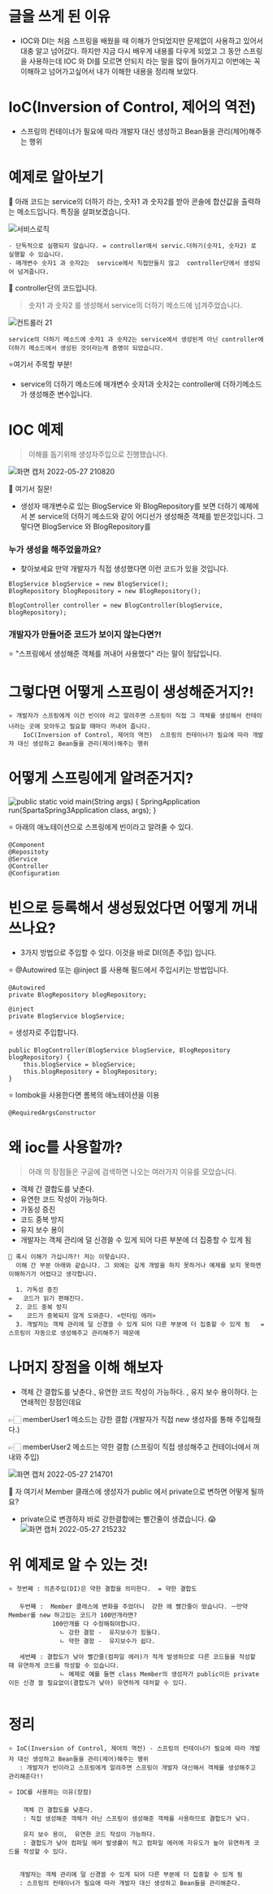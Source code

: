 # 글을 쓰게 된 이유
- IOC와 DI는 처음 스프링을 배웠을 때 이해가 안되었지만 문제없이 사용하고 있어서 대충 알고 넘어갔다. 하지만 지금 다시 배우게 내용를 다우게 되었고 그 동안 스프링을 사용하는데 IOC 와 DI를 모르면 안되지 라는 말을 많이 들어가지고 이번에는 꼭 이해하고 넘어가고싶어서 내가 이해한 내용을 정리해 보았다.

# IoC(Inversion of Control, 제어의 역전)
- 스프링의 컨테이너가 필요에 따라 개발자 대신 생성하고 Bean들을 관리(제어)해주는 행위


# 예제로 알아보기

📍 아래 코드는 service의 더하기 라는, 숫자1 과 숫자2를 받아 콘솔에 합산값을 출력하는 메소드입니다. 특징을 살펴보겠습니다.  

![서비스로직](https://user-images.githubusercontent.com/81284265/170695405-b1f248f2-b676-4a14-ba2e-5d1984669768.png)


```
- 단독적으로 실행되지 않습니다. = controller에서 servic.더하기(숫자1, 숫자2) 로 실행할 수 있습니다.
- 매개변수 숫자1 과 숫자2는  service에서 직접만들지 않고  controller단에서 생성되어 넘겨줍니다.  
```

📍 controller단의 코드입니다.  
> 숫자1 과 숫자2 를 생성해서 service의 더하기 메소드에 넘겨주었습니다.  

![컨트롤러 21](https://user-images.githubusercontent.com/81284265/170693511-3de97a70-ce27-435c-9354-6a6cc5c285e2.png)  
```
service의 더하기 메소드에 숫자1 과 숫자2는 service에서 생성된게 아닌 controller에 더하기 메소드에서 생성된 것이라는게 증명이 되었습니다.
 ```

⭐️여기서 주목할 부분! 
- service의 더하기 메소드에 매개변수 숫자1과 숫자2는 controller에 더하기메소드가 생성해준 변수입니다.


# IOC 예제
>  이해를 돕기위해 생성자주입으로 진행했습니다.  

![화면 캡처 2022-05-27 210820](https://user-images.githubusercontent.com/81284265/170696397-6558b935-eb04-4a93-8f42-9e6e1a3ea5a1.png)


📍 여기서 질문! 
- 생성자 매개변수로 있는 BlogService 와 BlogRepository를 보면 더하기 예제에서 본 service의 더하기 메소드와 같이 어디선가 생성해준 객체를 받은것입니다. 그렇다면 BlogService 와 BlogRepository를
### 누가 생성을 해주었을까요? 
- 찾아보세요 만약 개발자가 직접 생성했다면 이런 코드가 있을 것입니다.
```
BlogService blogService = new BlogService();
BlogRepository blogRepository = new BlogRepository();

BlogController controller = new BlogController(blogService, blogRepository);
```

### 개발자가 만들어준 코드가 보이지 않는다면?!
⭐️ "스프링에서 생성해준 객체를 꺼내어 사용했다" 라는 말이 정답입니다.

# 그렇다면 어떻게 스프링이 생성해준거지?!
```
⭐️ 개발자가 스프링에게 이건 빈이야 라고 알려주면 스프링이 직접 그 객체를 생성해서 컨테이너라는 곳에 모아두고 필요할 때마다 꺼내어 줍니다.
    IoC(Inversion of Control, 제어의 역전)  스프링의 컨테이너가 필요에 따라 개발자 대신 생성하고 Bean들을 관리(제어)해주는 행위
```

# 어떻게 스프링에게 알려준거지?

![public static void main(String  args) { SpringApplication run(SpartaSpring3Application class, args); }](https://user-images.githubusercontent.com/81284265/170700036-c2471f1e-2b5b-498f-b2ff-9cba32b7ec86.png)

⭐️ 아래의 애노테이션으로 스프링에게 빈이라고 알려줄 수 있다.
```
@Component
@Repositoty
@Service
@Controller
@Configuration
```
# 빈으로 등록해서 생성됬었다면 어떻게 꺼내 쓰나요?
- 3가지 방법으로 주입할 수 있다. 이것을 바로 DI(의존 주입) 입니다.

⭐️ @Autowired 또는 @inject 를 사용해 필드에서 주입시키는 방법입니다.
```
@Autowired
private BlogRepository blogRepository;

@inject
private BlogService blogService;
```
⭐️ 생성자로 주입합니다.
```
public BlogController(BlogService blogService, BlogRepository blogRepository) {
    this.blogService = blogService;
    this.blogRepository = blogRepository;
}
``` 
⭐️ lombok을 사용한다면 롬복의 애노테이션을 이용
```
@RequiredArgsConstructor
```

# 왜 ioc를 사용할까? 
> 아래 의 장점들은 구글에 검색하면 나오는 여러가지 이유를 모았습니다.
- 객체 간 결합도를 낮춘다.
- 유연한 코드 작성이 가능하다.
- 가동성 증진
- 코드 중복 방지
- 유지 보수 용이
- 개발자는 객체 관리에 덜 신경쓸 수 있게 되어 다른 부분에 더 집중할 수 있게 됨

```
📍 혹시 이해가 가십니까?! 저는 이렇습니다.
  이해 간 부분 아래와 같습니다. 그 외에는 깊게 개발을 하지 못하거나 예제를 보지 못하면 이해하기가 어렵다고 생각합니다.
  
  1. 가독성 증진                                                               =   코드가 읽기 편해진다.
  2. 코드 중복 방지                                                            =    코드가 중복되지 않게 도와준다. <런타임 에러>
  3. 개발자는 객체 관리에 덜 신경쓸 수 있게 되어 다른 부분에 더 집중할 수 있게 됨   =    스프링이 자동으로 생성해주고 관리해주기 떼문에
```

# 나머지 장점을 이해 해보자
- 객체 간 결합도를 낮춘다.,  유연한 코드 작성이 가능하다. , 유지 보수 용이하다. 는 연쇄적인 장점인데요

👉🏻 memberUser1 메소드는 강한 결합 (개발자가 직접 new 생성자를 통해 주입해줬다.)  

👉🏻 memberUser2 메소드는 약한 결함 (스프링이 직접 생성해주고 컨테이너에서 꺼내와 주입)  

![화면 캡처 2022-05-27 214701](https://user-images.githubusercontent.com/81284265/170702096-d4d67f7d-9f10-4458-b259-b2c4ecb43ff2.png)

📍  자 여기서 Member 클래스에 생성자가 public 에서 private으로 변하면 어떻게 될까요?
- private으로 변경하자 바로 강한결합에는 빨간줄이 생겼습니다. 😱 
![화면 캡처 2022-05-27 215232](https://user-images.githubusercontent.com/81284265/170702890-806af88e-23d7-4874-8403-f7298d08f88c.png)

# 위 예제로 알 수 있는 것!
```
⭐️ 첫번째 : 의존주입(DI)은 약한 결합을 의미한다.  = 약한 결합도

   두번째 :  Member 클래스에 변화을 주었더니  강한 에 빨간줄이 떴습니다. ㅡ만약 Member를 new 하고있는 코드가 100만개라면? 
            100만개를 다 수정해줘야합니다.
              ㄴ 강한 결함 -  유지보수가 힘들다.
              ㄴ 약한 결함 -  유지보수가 쉽다.
              
   세번째 : 결합도가 낮아 빨간줄(컴파일 에러)가 적게 발생하므로 다른 코드들을 작성할 때 유연하게 코드를 작성할 수 있습니다.
              ㄴ 예제로 예를 들면 class Member의 생성자가 public이든 private이든 신경 쓸 필요없이(결합도가 낮아) 유연하게 대처할 수 있다.
   
```


# 정리
```
⭐️ IoC(Inversion of Control, 제어의 역전) - 스프링의 컨테이너가 필요에 따라 개발자 대신 생성하고 Bean들을 관리(제어)해주는 행위
   : 개발자가 빈이라고 스프링에게 알려주면 스프링이 개발자 대신해서 객체를 생성해주고 관리해준다!!
   
⭐️ IOC를 사용하는 이유(장점)

    객체 간 결합도를 낮춘다.
    : 직접 생성해준 객체가 아닌 스프링이 생성해준 객체를 사용하므로 결합도가 낮다. 
   
    유지 보수 용이,  유연한 코드 작성이 가능하다.
    : 결합도가 낮아 컴파일 에러 발생률이 적고 컴파일 에러에 자유도가 높아 유연하게 코드를 작성할 수 있다.

    
   개발자는 객체 관리에 덜 신경쓸 수 있게 되어 다른 부분에 더 집중할 수 있게 됨
   : 스프링의 컨테이너가 필요에 따라 개발자 대신 생성하고 Bean들을 관리해준다.
```








